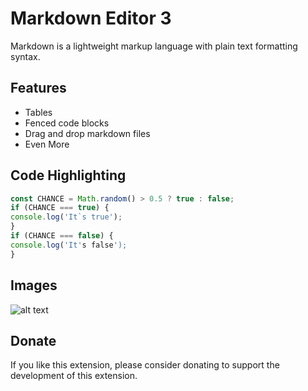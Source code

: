 # Markdown Editor 3

Markdown is a lightweight markup language with plain text formatting syntax.

## Features

- Tables
- Fenced code blocks
- Drag and drop markdown files
- Even More



## Code Highlighting

```javascript 
const CHANCE = Math.random() > 0.5 ? true : false; 
if (CHANCE === true) { 
console.log('It`s true'); 
} 
if (CHANCE === false) { 
console.log('It's false'); 
} 
``` 

## Images

![alt text](https://i.ytimg.com/vi/esBYZjbz1zw/maxresdefault.jpg  'Ken Block rip')

## Donate

If you like this extension, please consider donating to support the development of this extension. 

